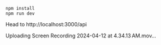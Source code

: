 ```
npm install
npm run dev
```

Head to http://localhost:3000/api

Uploading Screen Recording 2024-04-12 at 4.34.13 AM.mov…

